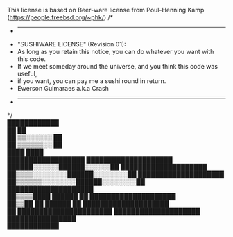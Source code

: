
This license is based on Beer-ware license from Poul-Henning Kamp (https://people.freebsd.org/~phk/)
/*
 * --------------------------------------------------------------------------------
 * "SUSHIWARE LICENSE" (Revision 01):
 * As long as you retain this notice, you can do whatever you want with this code.
 * If we meet someday around the universe, and you think this code was useful,
 * if you want, you can pay me a sushi round in return.
 * Ewerson Guimaraes a.k.a Crash
 * --------------------------------------------------------------------------------
 */                                                                                                                                                                          
                                                          ████████████                  
                                                        ██            ██                
                                                      ██    ▒▒░░░░░░    ██              
                                                      ██    ▒▒▒▒▒▒░░    ██              
                                                      ████            ████              
                          ██████████████████          ████████████████████              
                    ██████░░░░░░██████░░░░░░██        ████████████████████              
                  ██▒▒▒▒░░░░░░░░██████░░░░░░░░██      ████████████████████              
                ██▒▒▒▒▒▒░░░░░░░░██████░░░░░░░░██      ████████████████████              
              ██▒▒▒▒████        ██████        ██      ████████████████████              
              ██▒▒██  ██        ██████        ██      ████████████████████              
                ██      ██████████████████████        ████████████████████              
                                                        ████████████████                
                                                          ████████████ 
